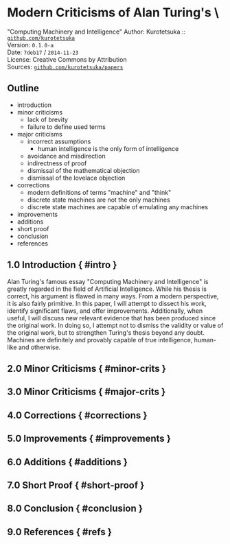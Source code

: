 # Modern Criticisms of Alan Turing's \
  "Computing Machinery and Intelligence"
Author: Kurotetsuka :: [`github.com/kurotetsuka`](
	https://github.com/kurotetsuka)  
Version: `0.1.0-a`  
Date: `7deb17` / `2014-11-23`  
License: Creative Commons by Attribution  
Sources: [`github.com/kurotetsuka/papers`](
	https://github.com/kurotetsuka/papers/blob/master/src/turing_criticism.md)  

## Outline
 - introduction
 - minor criticisms
	 - lack of brevity
	 - failure to define used terms
 - major criticisms
	 - incorrect assumptions
		 - human intelligence is the only form of intelligence
	 - avoidance and misdirection
	 - indirectness of proof
	 - dismissal of the mathematical objection
	 - dismissal of the lovelace objection
 - corrections
	 - modern definitions of terms "machine" and "think"
	 - discrete state machines are not the only machines
	 - discrete state machines are capable of emulating any machines
 - improvements
 - additions
 - short proof
 - conclusion
 - references

## 1.0 Introduction { #intro }
Alan Turing's famous essay "Computing Machinery and Intelligence" is 
greatly regarded in the field of Artificial Intelligence. While his 
thesis is correct, his argument is flawed in many ways. From a modern 
perspective, it is also fairly primitive. In this paper, I will attempt 
to dissect his work, identify significant flaws, and offer 
improvements. Additionally, when useful, I will discuss new relevant 
evidence that has been produced since the original work. In doing so, I 
attempt not to dismiss the validity or value of the original work, but 
to strengthen Turing's thesis beyond any doubt. Machines are definitely and provably capable of true intelligence, human-like and otherwise.

## 2.0 Minor Criticisms { #minor-crits }


## 3.0 Minor Criticisms { #major-crits }

## 4.0 Corrections { #corrections }

## 5.0 Improvements { #improvements }

## 6.0 Additions { #additions }

## 7.0 Short Proof { #short-proof }

## 8.0 Conclusion { #conclusion }

## 9.0 References { #refs }
